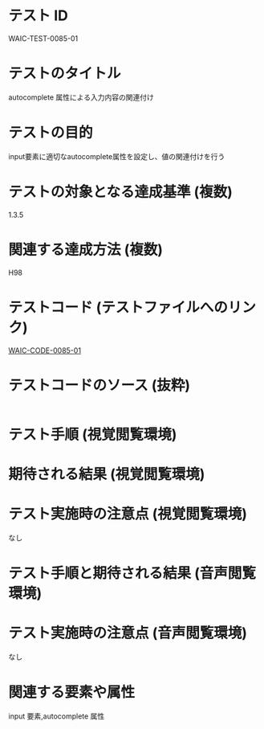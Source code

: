# テスト ID

WAIC-TEST-0085-01

# テストのタイトル

autocomplete 属性による入力内容の関連付け

# テストの目的

input要素に適切なautocomplete属性を設定し、値の関連付けを行う

# テストの対象となる達成基準 (複数)

1.3.5

# 関連する達成方法 (複数)

H98

# テストコード (テストファイルへのリンク)

[WAIC-CODE-0085-01](https://waic.github.io/as_test/WAIC-CODE/WAIC-CODE-0085-01.html)

# テストコードのソース (抜粋)

```HTML
```

# テスト手順 (視覚閲覧環境)

# 期待される結果 (視覚閲覧環境)

# テスト実施時の注意点 (視覚閲覧環境)

なし

# テスト手順と期待される結果 (音声閲覧環境)

# テスト実施時の注意点 (音声閲覧環境)

なし

# 関連する要素や属性

input 要素,autocomplete 属性
